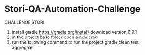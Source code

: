 # Stori-QA-Automation-Challenge
CHALLENGE STORI
1. install gradle https://gradle.org/install/ download version 6.9.1
2. in the project base folder open a new cmd
3. run the following command to run the project gradle clean test aggregate